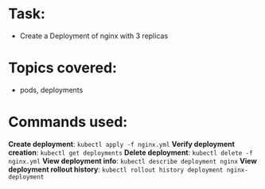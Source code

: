 # Task: 

- Create a Deployment of nginx with 3 replicas
 
# Topics covered:

- pods, deployments

# Commands used:

**Create deployment**: `kubectl apply -f nginx.yml`
**Verify deployment creation**: `kubectl get deployments`
**Delete deployment**: `kubectl delete -f nginx.yml`
**View deployment info**: `kubectl describe deployment nginx`
**View deployment rollout history**: `kubectl rollout history deployment nginx-deployment`

